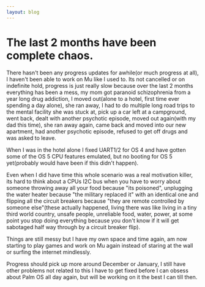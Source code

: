 ```yaml
---
layout: blog
---
```


# The last 2 months have been complete chaos.

There hasn't been any progress updates for awhile(or much progress at all), I haven't been able to work on Mu like I used to.
Its not cancelled or on indefinite hold, progress is just really slow because over the last 2 months everything has been a mess, my mom got paranoid schizophrenia from a year long drug addiction, I moved out(alone to a hotel, first time ever spending a day alone), she ran away, I had to do multiple long road trips to the mental facility she was stuck at, pick up a car left at a campground, went back, dealt with another psychotic episode, moved out again(with my dad this time), she ran away again, came back and moved into our new apartment, had another psychotic episode, refused to get off drugs and was asked to leave.

When I was in the hotel alone I fixed UART1/2 for OS 4 and have gotten some of the OS 5 CPU features emulated, but no booting for OS 5 yet(probably would have been if this didn't happen).

Even when I did have time this whole scenario was a real motivation killer, its hard to think about a CPUs I2C bus when you have to worry about someone throwing away all your food because "its poisoned", unplugging the water heater because "the military replaced it" with an identical one and flipping all the circuit breakers because "they are remote controlled by someone else"(these actually happened, living there was like living in a tiny third world country, unsafe people, unreliable food, water, power, at some point you stop doing everything because you don't know if it will get sabotaged half way through by a circuit breaker flip).

Things are still messy but I have my own space and time again, am now starting to play games and work on Mu again instead of staring at the wall or surfing the internet mindlessly.

Progress should pick up more around December or January, I still have other problems not related to this I have to get fixed before I can obsess about Palm OS all day again, but will be working on it the best I can till then.
